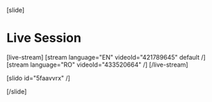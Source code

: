 [slide]
# Live Session

[live-stream]
[stream language="EN" videoId="421789645" default /]
[stream language="RO" videoId="433520664" /]
[/live-stream]

[slido id="5faavvrx" /]

[/slide]